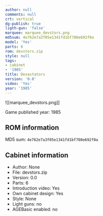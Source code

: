 ```yaml
---
author: null
comments: null
crt: vertical
dg-publish: true
ligth-gun: 'false'
marquee: marquee_devstors.png
md5sum: 4e762e7a3f05e1341fd1bf780e692f0a
model: 'Yes'
parts: 6
rom: devstors.zip
style: null
tags:
- cabinet
- '1985'
title: Devastators
version: '0.0'
video: 'Yes'
year: '1985'
---
```


![[marquee_devstors.png]]

Game published year: 1985

## ROM information

MD5 sum: `4e762e7a3f05e1341fd1bf780e692f0a` 

## Cabinet information

- Author: None
- File: devstors.zip
- Version: 0.0
- Parts: 6
- Introduction video: Yes
- Own cabinet design: Yes
- Style: None
- Light guns: no
- AGEBasic enabled: no

